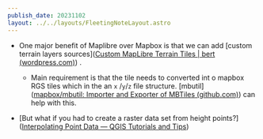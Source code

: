 ```yaml
---
publish_date: 20231102    
layout: ../../layouts/FleetingNoteLayout.astro
---
```

- One major benefit of Maplibre over Mapbox is that we can add [custom terrain layers sources]([Custom MapLibre Terrain Tiles | bert (wordpress.com)](https://bertt.wordpress.com/2022/05/24/custom-maplibre-terrain-tiles/)) . 
  
  - Main requirement is that the tile needs to converted int o mapbox RGS tiles which in the an `x` /`y`/`z` file structure.  [mbutil]([mapbox/mbutil: Importer and Exporter of MBTiles (github.com)](https://github.com/mapbox/mbutil)) can help with this.


- [But what if you had to create a raster data set from height points?]([Interpolating Point Data — QGIS Tutorials and Tips](https://www.qgistutorials.com/en/docs/interpolating_point_data.html))
 

